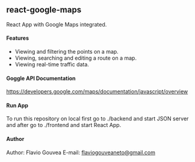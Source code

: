 ## react-google-maps

React App with Google Maps integrated.

#### Features

- Viewing and filtering the points on a map.
- Viewing, searching and editing a route on a map.
- Viewing real-time traffic data.

#### Goggle API Documentation

https://developers.google.com/maps/documentation/javascript/overview

#### Run App

To run this repository on local first go to ./backend and start JSON server and after go to ./frontend and start React App.

#### Author

Author: Flavio Gouvea
E-mail: flaviogouveaneto@gmail.com
